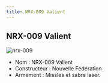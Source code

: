 ```yaml
---
title: NRX-009 Valient
---
```


NRX-009 Valient
---------------

![nrx-009](/images/stories/saga/gundamx/mechas/nrx-009.png)
- Nom : NRX-009 Valient  
- Constructeur : Nouvelle Fédération  
- Armement : Missles et sabre laser.

